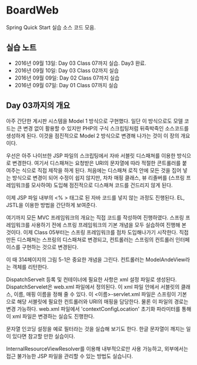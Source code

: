 BoardWeb
=======
Spring Quick Start 실습 소스 코드 모음.

실습 노트
-----------
* 2016년 09월 13일: Day 03 Class 07까지 실습. Day3 완료.
* 2016년 09월 10일: Day 03 Class 02까지 실습
* 2016년 09월 09일: Day 02 Class 07까지 실습
* 2016년 09월 07일: Day 01 Class 07까지 실습


Day 03까지의 개요
-----------------
아주 간단한 게시판 시스템을 Model 1 방식으로 구현했다. 일단 이 방식으로도 모델 코드는 큰 변경 없이 활용할 수 있지만 PHP의 구식 스크립팅처럼 뒤죽박죽인 소스코드를 생성하게 된다. 이것을 점진적으로 Model 2 방식으로 변경해 나가는 것이 이 장의 개요이다.

우선은 아주 나이브한 JSP 파일의 스크립팅에서 자바 서블릿 디스패쳐를 이용한 방식으로 변경한다. 여기서 디스패쳐는 요청받은 URI의 문자열에 따라 적절한 콘트롤러를 붙여주는 식으로 직접 제작을 하게 된다. 처음에는 디스패쳐 로직 안에 모든 것을 집어 넣는 방식으로 변경이 되어 수정이 쉽지 않지만, 차차 매핑 클래스, 뷰 리졸버를 (스프링 프레임워크를 모사하여) 도입해 점진적으로 디스패쳐 코드를 건드리지 않게 된다.

이제 JSP 파일 내부의 <% > 태그로 된 자바 코드를 넣지 않는 과정도 진행된다. EL, JSTL을 이용한 방법을 간단하게 보여준다.

여기까지 모든 MVC 프레임워크의 개요는 직접 코드를 작성하여 진행하였다. 스프링 프레임워크를 사용하기 전에 스프링 프레임워크의 기본 개념을 모두 실습하여 진행해 본 것이다. 이제 Class 05부터는 스프링 프레임워크를 점차 도입해나가기 시작한다. 직접 만든 디스패쳐는 스프링의 디스패쳐로 변경되고, 컨트롤러는 스프링의 컨트롤러 인터페이스를 구현하는 것으로 변경된다.

이 때 314페이지의 그림 5-1은 중요한 개념을 그린다. 컨트롤러는 ModelAndeView라는 객체를 리턴한다.

DispatchServelt 등록 및 컨테이너에 필요한 사항은 xml 설정 파일로 생성된다. DispatchServelet은 web.xml 파일에서 정의된다. 이 xml 파일 안에서 서블릿의 클래스, 이름, 매핑 이름을 정해 줄 수 있다. 이 <이름>-servlet.xml 파일은 스프링이 기본으로 해당 서블릿에 필요한 컨트롤러와 URI의 매핑을 담당한다. 물론 이 파일의 경로는 변경 가능하다. web.xml 파일에서 'contextConfigLocation' 초기화 파라미터를 통해 이 xml 파일은 변경하는 실습도 진행한다.

문자열 인코딩 설정을 예로 필터라는 것을 실습해 보기도 한다. 한글 문자열이 깨지는 일이 있다면 참고할 만한 실습이다.

InternalResourceViewResolver를 이용해 내부적으로만 사용 가능하고, 외부에서는 접근 불가능한 JSP 파일을 관리할 수 있는 방법도 실습니다.


